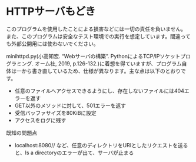 # HTTPサーバもどき
このプログラムを使用したことによる損害などには一切の責任を負いません。
また、このプログラムは安全なテスト環境での実行を想定しています。間違っても外部公開用には使わないでください。

minihttpd.py(小高知宏. “Webサーバの構築”. PythonによるTCP/IPソケットプログラミング. オーム社, 2019, p.126-132.)に着想を得ていますが、プログラム自体は一から書き直しているため、仕様が異なります。主な点は以下のとおりです。
- 任意のファイルへアクセスできるようにし、存在しないファイルには404エラーを返す
- GET以外のメソッドに対して、501エラーを返す
- 受信バッファサイズを80KiBに設定
- アクセスをログに残す

既知の問題点
- localhost:8080// など、任意のディレクトリをURIとしたリクエストを送ると、Is a directoryのエラーが出て、サーバが止まる